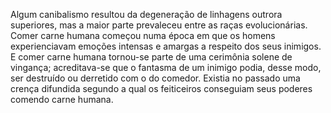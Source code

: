 ﻿Algum canibalismo resultou da degeneração de linhagens outrora superiores, mas a maior parte prevaleceu entre as raças evolucionárias. Comer carne humana começou numa época em que os homens experienciavam emoções intensas e amargas a respeito dos seus inimigos. E comer carne humana tornou-se parte de uma cerimônia solene de vingança; acreditava-se que o fantasma de um inimigo podia, desse modo, ser destruído ou derretido com o do comedor. Existia no passado uma crença difundida segundo a qual os feiticeiros conseguiam seus poderes comendo carne humana.